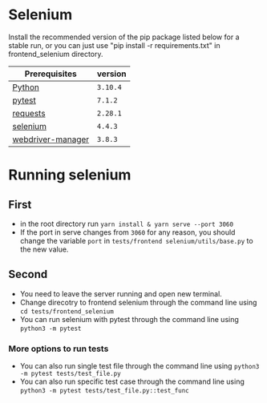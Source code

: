# Selenium

Install the recommended version of the pip package listed below for a stable run, or you can just use "pip install -r requirements.txt" in frontend_selenium directory.

Prerequisites | version | 
--- | --- |
[Python](https://www.python.org/downloads/) | `3.10.4` |
[pytest](https://pypi.org/project/pytest/) | `7.1.2` |
[requests](https://pypi.org/project/requests/) | `2.28.1` |
[selenium](https://pypi.org/project/selenium/) | `4.4.3` |
[webdriver-manager](https://pypi.org/project/webdriver-manager/) | `3.8.3` |


# Running selenium
## First
- in the root directory run `yarn install & yarn serve --port 3060`
- If the port in serve changes from `3060` for any reason, you should change the variable `port` in `tests/frontend selenium/utils/base.py` to the new value.
## Second
- You need to leave the server running and open new terminal.
- Change direcotry to frontend selenium through the command line using `cd tests/frontend_selenium`
- You can run selenium with pytest through the command line using  `python3 -m pytest`
### More options to run tests
- You can also run single test file through the command line using `python3 -m pytest tests/test_file.py`
- You can also run specific test case through the command line using `python3 -m pytest tests/test_file.py::test_func` 
